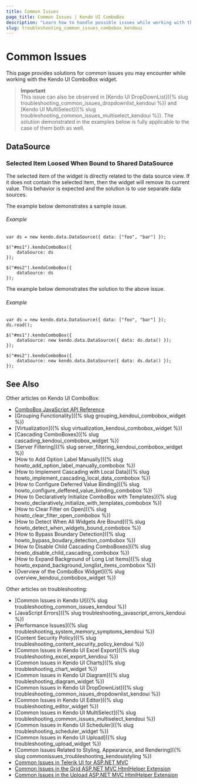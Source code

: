```yaml
---
title: Common Issues
page_title: Common Issues | Kendo UI ComboBox
description: "Learn how to handle possible issues while working with the Kendo UI ComboBox widget."
slug: troubleshooting_common_issues_combobox_kendoui
---
```


# Common Issues

This page provides solutions for common issues you may encounter while working with the Kendo UI ComboBox widget.

> **Important**  
> This issue can also be observed in [Kendo UI DropDownList]({% slug troubleshooting_common_issues_dropdownlist_kendoui %}) and [Kendo UI MultiSelect]({% slug troubleshooting_common_issues_multiselect_kendoui %}). The solution demonstrated in the examples below is fully applicable to the case of them both as well.

## DataSource

### Selected Item Loosed When Bound to Shared DataSource

The selected item of the widget is directly related to the data source view. If it does not contain the selected item, then the widget will remove its current value. This behavior is expected and the solution is to use separate data sources.

The example below demonstrates a sample issue.

###### Example

    var ds = new kendo.data.DataSource({ data: ["foo", "bar"] });

    $("#ms1").kendoComboBox({
        dataSource: ds
    });

    $("#ms2").kendoComboBox({
        dataSource: ds
    });

The example below demonstrates the solution to the above issue.   

###### Example

    var ds = new kendo.data.DataSource({ data: ["foo", "bar"] });
    ds.read();

    $("#ms1").kendoComboBox({
        dataSource: new kendo.data.DataSource({ data: ds.data() });
    });

    $("#ms2").kendoComboBox({
        dataSource: new kendo.data.DataSource({ data: ds.data() });
    });

## See Also

Other articles on Kendo UI ComboBox:

* [ComboBox JavaScript API Reference](/api/javascript/ui/combobox)
* [Grouping Functionality]({% slug grouping_kendoui_combobox_widget %})
* [Virtualization]({% slug virtualization_kendoui_combobox_widget %})
* [Cascading ComboBoxes]({% slug cascading_kendoui_combobox_widget %})
* [Server Filtering]({% slug server_filtering_kendoui_combobox_widget %})
* [How to Add Option Label Manually]({% slug howto_add_option_label_manually_combobox %})
* [How to Implement Cascading with Local Data]({% slug howto_implement_cascading_local_data_combobox %})
* [How to Configure Deferred Value Binding]({% slug howto_configure_deffered_value_binding_combobox %})
* [How to Declaratively Initialize ComboBox with Templates]({% slug howto_declaratively_initialize_with_templates_combobox %})
* [How to Clear Filter on Open]({% slug howto_clear_filter_open_combobox %})
* [How to Detect When All Widgets Are Bound]({% slug howto_detect_when_widgets_bound_combobox %})
* [How to Bypass Boundary Detection]({% slug howto_bypass_boudary_detection_combobox %})
* [How to Disable Child Cascading ComboBoxes]({% slug howto_disable_child_cascading_combobox %})
* [How to Expand Background of Long List Items]({% slug howto_expand_background_longlist_items_combobox %})
* [Overview of the ComboBox Widget]({% slug overview_kendoui_combobox_widget %})

Other articles on troubleshooting:

* [Common Issues in Kendo UI]({% slug troubleshooting_common_issues_kendoui %})
* [JavaScript Errors]({% slug troubleshooting_javascript_errors_kendoui %})
* [Performance Issues]({% slug troubleshooting_system_memory_symptoms_kendoui %})
* [Content Security Policy]({% slug troubleshooting_content_security_policy_kendoui %})
* [Common Issues in Kendo UI Excel Export]({% slug troubleshooting_excel_export_kendoui %})
* [Common Issues in Kendo UI Charts]({% slug troubleshooting_chart_widget %})
* [Common Issues in Kendo UI Diagram]({% slug troubleshooting_diagram_widget %})
* [Common Issues in Kendo UI DropDownList]({% slug troubleshooting_common_issues_dropdownlist_kendoui %})
* [Common Issues in Kendo UI Editor]({% slug troubleshooting_editor_widget %})
* [Common Issues in Kendo UI MultiSelect]({% slug troubleshooting_common_issues_multiselect_kendoui %})
* [Common Issues in Kendo UI Scheduler]({% slug troubleshooting_scheduler_widget %})
* [Common Issues in Kendo UI Upload]({% slug troubleshooting_upload_widget %})
* [Common Issues Related to Styling, Appearance, and Rendering]({% slug commonissues_troubleshooting_kendouistyling %})
* [Common Issues in Telerik UI for ASP.NET MVC](/aspnet-mvc/troubleshooting)
* [Common Issues in the Grid ASP.NET MVC HtmlHelper Extension](/aspnet-mvc/helpers/grid/troubleshooting)
* [Common Issues in the Upload ASP.NET MVC HtmlHelper Extension](/aspnet-mvc/helpers/upload/troubleshooting)
